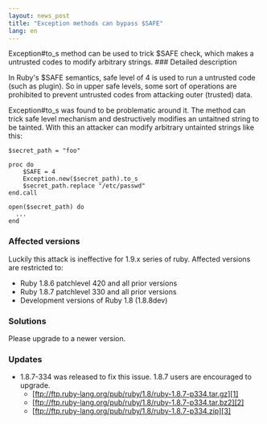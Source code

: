 ```yaml
---
layout: news_post
title: "Exception methods can bypass $SAFE"
lang: en
---
```


 Exception#to\_s method can be used to trick $SAFE check, which makes a untrusted codes to modify arbitrary strings. ### Detailed description

In Ruby\'s $SAFE semantics, safe level of 4 is used to run a untrusted
code (such as plugin). So in upper safe levels, some sort of operations
are prohibited to prevent untrusted codes from attacking outer (trusted)
data.

Exception#to\_s was found to be problematic around it. The method can
trick safe level mechanism and destructively modifies an untaitned
string to be tainted. With this an attacker can modify arbitrary
untainted strings like this:

    $secret_path = "foo"
    
    proc do
        $SAFE = 4
        Exception.new($secret_path).to_s
        $secret_path.replace "/etc/passwd"
    end.call
    
    open($secret_path) do
      ...
    end

### Affected versions

Luckily this attack is ineffective for 1.9.x series of ruby. Affected
versions are restricted to:

* Ruby 1.8.6 patchlevel 420 and all prior versions
* Ruby 1.8.7 patchlevel 330 and all prior versions
* Development versions of Ruby 1.8 (1.8.8dev)

### Solutions

Please upgrade to a newer version.

### Updates

* 1\.8.7-334 was released to fix this issue. 1.8.7 users are encouraged
  to upgrade.
  * [ftp://ftp.ruby-lang.org/pub/ruby/1.8/ruby-1.8.7-p334.tar.gz][1]
  * [ftp://ftp.ruby-lang.org/pub/ruby/1.8/ruby-1.8.7-p334.tar.bz2][2]
  * [ftp://ftp.ruby-lang.org/pub/ruby/1.8/ruby-1.8.7-p334.zip][3]



[1]: ftp://ftp.ruby-lang.org/pub/ruby/1.8/ruby-1.8.7-p334.tar.gz 
[2]: ftp://ftp.ruby-lang.org/pub/ruby/1.8/ruby-1.8.7-p334.tar.bz2 
[3]: ftp://ftp.ruby-lang.org/pub/ruby/1.8/ruby-1.8.7-p334.zip 
